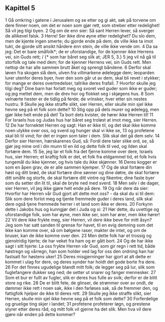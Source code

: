 ## Kapittel 5

1 Gå omkring i gatene i Jerusalem og se etter og gi akt, søk på torvene om dere finner noen, om det er noen som gjør rett, som streber etter redelighet! Så vil jeg tilgi byen.
2 Og om de enn sier: Så sant Herren lever, så sverger de allikevel falsk.
3 Herre! Ser ikke dine øyne etter redelighet? Du slo dem, men de kjente ingen smerte; du gjorde ende på dem, de ville ikke ta imot tukt, de gjorde sitt ansikt hårdere enn stein, de ville ikke vende om.
4 Da sa jeg: Det er bare småfolk*; de er uforstandige, for de kjenner ikke Herrens vei, sin Guds rett; / {* som har båret seg slik at; JER 5, 3.}
5 jeg vil nå gå til storfolk og tale med dem; for de kjenner Herrens vei, sin Guds rett. Men nettop de har alle sammen brutt åket og sprengt båndene.
6 Derfor skal løven fra skogen slå dem, ulven fra villmarkene ødelegge dem; leoparden lurer utenfor deres byer, hver den som går ut av dem, skal bli revet i stykker; for mange er deres overtredelser, tallrike deres frafall.
7 Hvorfor skulle jeg tilgi deg? Dine barn har forlatt meg og svoret ved guder som ikke er guder; og jeg mettet dem, men de drev hor og flokket seg i skjøgens hus.
8 Som velnærte hester er de tidlig på ferde; de vrinsker, hver etter sin nestes hustru.
9 Skulle jeg ikke straffe slikt, sier Herren, eller skulle min sjel ikke hevne seg på et folk som dette?
10 Stig opp på dets murer og ødelegg, men gjør ikke helt ende på det! Ta bort dets kvister, de hører ikke Herren til!
11 For Israels hus og Judas hus har båret seg troløst at imot meg, sier Herren.
12 De har fornektet Herren og sagt: Han er ikke til, og det skal ikke komme noen ulykke over oss, og sverd og hunger skal vi ikke se,
13 og profetene skal bli til vind; for det er ingen som taler i dem. Slik skal det gå dem selv.
14 Derfor sier Herren, hærskarenes Gud, så: Fordi dere taler slike ord, se, så gjør jeg mine ord i din munn til en ild og dette folk til ved, og ilden skal fortære dem.
15 Se, jeg lar et folk fra det fjerne komme over dere, Israels hus, sier Herren; et kraftig folk er det, et folk fra eldgammel tid, et folk hvis tungemål du ikke kjenner, og hvis tale du ikke skjønner.
16 Deres kogger er som en åpen grav, de er alle sammen kjemper.
17 Og de skal fortære din høst og ditt brød, de skal fortære dine sønner og dine døtre, de skal fortære ditt småfe og storfe, de skal fortære ditt vintre og fikentre; dine faste byer som du setter din lit til, skal de bryte ned med sverd.
18 Men selv i de dager, sier Herren, vil jeg ikke gjøre helt ende på dere.
19 Og når dere da sier: Hvorfor har Herren vår Gud gjort alt dette mot oss? - da skal du si til dem: Slik som dere forlot meg og tjente fremmede guder i deres land, slik skal dere også tjene fremmede herrer i et land som ikke er deres.
20 Forkynn dette i Jakobs hus og kunngjør det i Juda og si:
21 Hør dette, du uvettige og uforstandige folk, som har øyne, men ikke ser, som har ører, men ikke hører!
22 Vil dere ikke frykte meg, sier Herren, vil dere ikke beve for mitt åsyn? Jeg som har satt sanden til grense for havet, til en evig demning som det ikke kan komme over, så om bølgene raser, makter de intet, og om de bruser, kan de ikke komme over den.
23 Men dette folk har et trossig og gjenstridig hjerte; de har veket fra ham og er gått bort.
24 Og de har ikke sagt i sitt hjerte: La oss frykte Herren vår Gud, som gir regn i rett tid, både høstregn og vårregn, han som holder ved lag for oss den ordning han har fastsatt for høstens uker!
25 Deres misgjerninger har gjort at alt dette er kommet i ulag for dere, og deres synder har holdt det gode borte fra dere.
26 For det finnes ugudelige blandt mitt folk; de legger seg på lur, slik som fuglefangere dukker seg ned; de setter ut snarer og fanger mennesker.
27 Som et bur er fullt av fugler, slik er deres hus fulle av svik; derfor er de blitt store og rike.
28 De er blitt fete, de glinser, de strømmer over av ondt, de dømmer ikke rett i noen sak, ikke i den farløses sak, så de fremmer den, og fattigfolk hjelper de ikke til deres rett.
29 Skulle jeg ikke straffe slikt, sier Herren, skulle min sjel ikke hevne seg på et folk som dette?
30 Forferdelige og gruelige ting skjer i landet;
31 profetene profeterer løgn, og prestene styrer etter deres råd, og mitt folk vil gjerne ha det slik. Men hva vil dere gjøre når enden på dette kommer?
